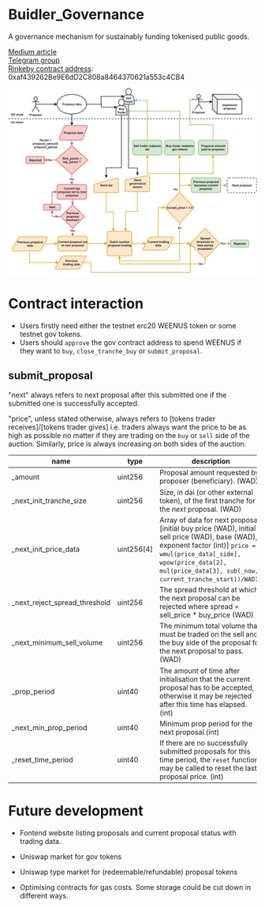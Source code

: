 # Buidler_Governance
A governance mechanism for sustainably funding tokenised public goods.

[Medium article]()  
[Telegram group](https://t.me/Buidler_Governance)  
[Rinkeby contract address](https://rinkeby.etherscan.io/address/0xaf439262Be9E6dD2C808a8464370621a553c4CB4): 0xaf439262Be9E6dD2C808a8464370621a553c4CB4  

![Governance Flowchart](./flowcharts/gov_flow7.png)

# Contract interaction
- Users firstly need either the testnet erc20 WEENUS token or some testnet gov tokens.
- Users should `approve` the gov contract address to spend WEENUS if they want to `buy`, `close_tranche_buy` or `submit_proposal`.

## submit_proposal
"next" always refers to next proposal after this submitted one if the submitted one is successfully accepted.

"price", unless stated otherwise, always refers to [tokens trader receives]/[tokens trader gives] i.e. traders always want the price to be as high as possible no matter if they are trading on the `buy` or `sell` side of the auction. Similarly, price is always increasing on both sides of the auction.

|name |type |description
|-----|-----|-----------
|_amount|uint256|Proposal amount requested by proposer (beneficiary). (WAD)
|_next_init_tranche_size|uint256|Size, in dai (or other external token), of the first tranche for the *next* proposal. (WAD)
|_next_init_price_data|uint256[4]|Array of data for next proposal [initial buy price (WAD), initial sell price (WAD), base (WAD), exponent factor (int)] `price = wmul(price_data[_side], wpow(price_data[2], mul(price_data[3], sub(_now, current_tranche_start))/WAD))`
|_next_reject_spread_threshold|uint256|The spread threshold at which the next proposal can be rejected where spread = sell_price * buy_price (WAD)
|_next_minimum_sell_volume|uint256|The minimum total volume that must be traded on the sell and the buy side of the proposal for the next proposal to pass. (WAD)
|_prop_period|uint40|The amount of time after initialisation that the current proposal has to be accepted, otherwise it may be rejected after this time has elapsed. (int)
|_next_min_prop_period|uint40|Minimum prop period for the next proposal.(int)
|_reset_time_period|uint40|If there are no successfully submitted proposals for this time period, the `reset` function may be called to reset the last proposal price. (int)


# Future development
- Fontend website listing proposals and current proposal status with trading data.

- Uniswap market for gov tokens

- Uniswap type market for (redeemable/refundable) proposal tokens 

- Optimising contracts for gas costs. Some storage could be cut down in different ways.

